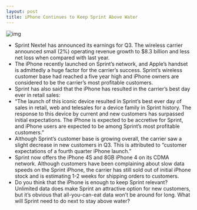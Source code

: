 ```yaml
---
layout: post
title: iPhone Continues to Keep Sprint Above Water
---
```

![img](http://media.idownloadblog.com/wp-content/uploads/2011/10/iphone-4s-sprint-e1319396052436.jpg)
* Sprint Nextel has announced its earnings for Q3. The wireless carrier announced small (2%) operating revenue growth to $8.3 billion and less net loss when compared with last year.
* The iPhone recently launched on Sprint’s network, and Apple’s handset is admittedly a huge factor for the carrier’s success. Sprint’s wireless customer base had reached a five year high and iPhone owners are considered to be the carrier’s most profitable customers.
* Sprint has also said that the iPhone has resulted in the carrier’s best day ever in retail sales:
* “The launch of this iconic device resulted in Sprint’s best ever day of sales in retail, web and telesales for a device family in Sprint history. The response to this device by current and new customers has surpassed initial expectations. The iPhone is expected to be accretive for Sprint, and iPhone users are expected to be among Sprint’s most profitable customers.”
* Although Sprint’s customer base is growing overall, the carrier saw a slight decrease in new customers in Q3. This is attributed to “customer expectations of a fourth quarter iPhone launch.”
* Sprint now offers the iPhone 4S and 8GB iPhone 4 on its CDMA network. Although customers have been complaining about slow data speeds on the Sprint iPhone, the carrier has still sold out of initial iPhone stock and is estimating 1-2 weeks for shipping orders to customers.
* Do you think that the iPhone is enough to keep Sprint relevant? Unlimited data does make Sprint an attractive option for new customers, but it’s obvious that all-you-can-eat data won’t be around for long. What will Sprint need to do next to stay above water?

